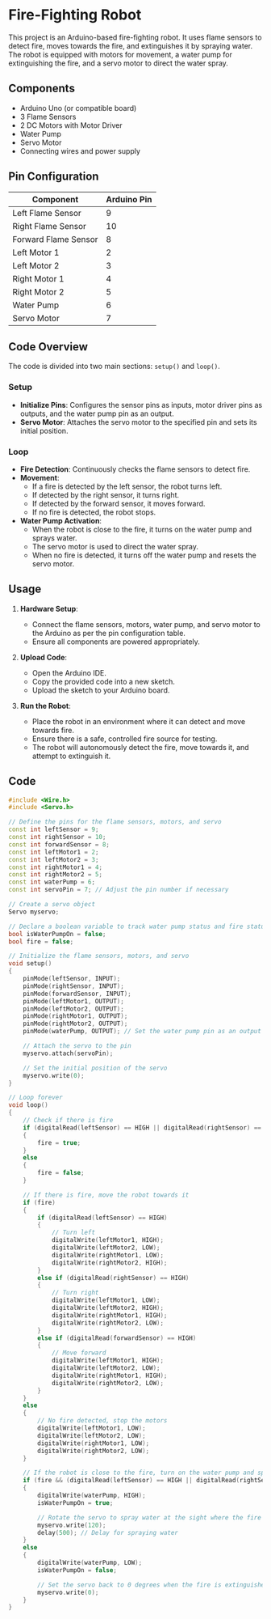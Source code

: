# Fire-Fighting Robot

This project is an Arduino-based fire-fighting robot. It uses flame sensors to detect fire, moves towards the fire, and extinguishes it by spraying water. The robot is equipped with motors for movement, a water pump for extinguishing the fire, and a servo motor to direct the water spray.

## Components

- Arduino Uno (or compatible board)
- 3 Flame Sensors
- 2 DC Motors with Motor Driver
- Water Pump
- Servo Motor
- Connecting wires and power supply

## Pin Configuration

| Component            | Arduino Pin |
| -------------------- | ----------- |
| Left Flame Sensor    | 9           |
| Right Flame Sensor   | 10          |
| Forward Flame Sensor | 8           |
| Left Motor 1         | 2           |
| Left Motor 2         | 3           |
| Right Motor 1        | 4           |
| Right Motor 2        | 5           |
| Water Pump           | 6           |
| Servo Motor          | 7           |

## Code Overview

The code is divided into two main sections: `setup()` and `loop()`.

### Setup

- **Initialize Pins**: Configures the sensor pins as inputs, motor driver pins as outputs, and the water pump pin as an output.
- **Servo Motor**: Attaches the servo motor to the specified pin and sets its initial position.

### Loop

- **Fire Detection**: Continuously checks the flame sensors to detect fire.
- **Movement**:
  - If a fire is detected by the left sensor, the robot turns left.
  - If detected by the right sensor, it turns right.
  - If detected by the forward sensor, it moves forward.
  - If no fire is detected, the robot stops.
- **Water Pump Activation**:
  - When the robot is close to the fire, it turns on the water pump and sprays water.
  - The servo motor is used to direct the water spray.
  - When no fire is detected, it turns off the water pump and resets the servo motor.

## Usage

1. **Hardware Setup**:
   - Connect the flame sensors, motors, water pump, and servo motor to the Arduino as per the pin configuration table.
   - Ensure all components are powered appropriately.

2. **Upload Code**:
   - Open the Arduino IDE.
   - Copy the provided code into a new sketch.
   - Upload the sketch to your Arduino board.

3. **Run the Robot**:
   - Place the robot in an environment where it can detect and move towards fire.
   - Ensure there is a safe, controlled fire source for testing.
   - The robot will autonomously detect the fire, move towards it, and attempt to extinguish it.

## Code

```cpp
#include <Wire.h>
#include <Servo.h>

// Define the pins for the flame sensors, motors, and servo
const int leftSensor = 9;
const int rightSensor = 10;
const int forwardSensor = 8;
const int leftMotor1 = 2;
const int leftMotor2 = 3;
const int rightMotor1 = 4;
const int rightMotor2 = 5;
const int waterPump = 6;
const int servoPin = 7; // Adjust the pin number if necessary

// Create a servo object
Servo myservo;

// Declare a boolean variable to track water pump status and fire status
bool isWaterPumpOn = false;
bool fire = false;

// Initialize the flame sensors, motors, and servo
void setup()
{
    pinMode(leftSensor, INPUT);
    pinMode(rightSensor, INPUT);
    pinMode(forwardSensor, INPUT);
    pinMode(leftMotor1, OUTPUT);
    pinMode(leftMotor2, OUTPUT);
    pinMode(rightMotor1, OUTPUT);
    pinMode(rightMotor2, OUTPUT);
    pinMode(waterPump, OUTPUT); // Set the water pump pin as an output

    // Attach the servo to the pin
    myservo.attach(servoPin);

    // Set the initial position of the servo
    myservo.write(0);
}

// Loop forever
void loop()
{
    // Check if there is fire
    if (digitalRead(leftSensor) == HIGH || digitalRead(rightSensor) == HIGH || digitalRead(forwardSensor) == HIGH)
    {
        fire = true;
    }
    else
    {
        fire = false;
    }

    // If there is fire, move the robot towards it
    if (fire)
    {
        if (digitalRead(leftSensor) == HIGH)
        {
            // Turn left
            digitalWrite(leftMotor1, HIGH);
            digitalWrite(leftMotor2, LOW);
            digitalWrite(rightMotor1, LOW);
            digitalWrite(rightMotor2, HIGH);
        }
        else if (digitalRead(rightSensor) == HIGH)
        {
            // Turn right
            digitalWrite(leftMotor1, LOW);
            digitalWrite(leftMotor2, HIGH);
            digitalWrite(rightMotor1, HIGH);
            digitalWrite(rightMotor2, LOW);
        }
        else if (digitalRead(forwardSensor) == HIGH)
        {
            // Move forward
            digitalWrite(leftMotor1, HIGH);
            digitalWrite(leftMotor2, LOW);
            digitalWrite(rightMotor1, HIGH);
            digitalWrite(rightMotor2, LOW);
        }
    }
    else
    {
        // No fire detected, stop the motors
        digitalWrite(leftMotor1, LOW);
        digitalWrite(leftMotor2, LOW);
        digitalWrite(rightMotor1, LOW);
        digitalWrite(rightMotor2, LOW);
    }

    // If the robot is close to the fire, turn on the water pump and spray water
    if (fire && (digitalRead(leftSensor) == HIGH || digitalRead(rightSensor) == HIGH || digitalRead(forwardSensor) == HIGH))
    {
        digitalWrite(waterPump, HIGH);
        isWaterPumpOn = true;

        // Rotate the servo to spray water at the sight where the fire is detected
        myservo.write(120);
        delay(500); // Delay for spraying water
    }
    else
    {
        digitalWrite(waterPump, LOW);
        isWaterPumpOn = false;

        // Set the servo back to 0 degrees when the fire is extinguished
        myservo.write(0);
    }
}

